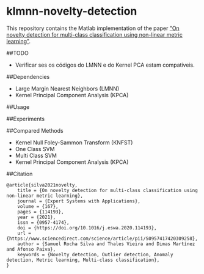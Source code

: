# klmnn-novelty-detection

This repository contains the Matlab implementation of the paper ["On novelty detection for multi-class classification using non-linear metric learning"](https://doi.org/10.1016/j.eswa.2020.114193).

##TODO
* Verificar ses os códigos do LMNN e do Kernel PCA estam compativeis.

##Dependencies
* Large Margin Nearest Neighbors (LMNN)
* Kernel Principal Component Analysis (KPCA)

##Usage

##Experiments

##Compared Methods
* Kernel Null Foley-Sammon Transform (KNFST)
* One Class SVM
* Multi Class SVM
* Kernel Principal Component Analysis (KPCA)

##Citation
```
@article{silva2021novelty,
	title = {On novelty detection for multi-class classification using non-linear metric learning},
	journal = {Expert Systems with Applications},
	volume = {167},
	pages = {114193},
	year = {2021},
	issn = {0957-4174},
	doi = {https://doi.org/10.1016/j.eswa.2020.114193},
	url = {https://www.sciencedirect.com/science/article/pii/S0957417420309258},
	author = {Samuel Rocha Silva and Thales Vieira and Dimas Martínez and Afonso Paiva},
	keywords = {Novelty detection, Outlier detection, Anomaly detection, Metric learning, Multi-class classification},
}
```